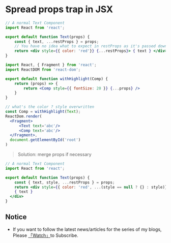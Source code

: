 # Spread props trap in JSX

```jsx
// A normal Text Component
import React from 'react';

export default function Text(props) {
	const { text, ...restProps } = props;
	// You have no idea what to expect in restProps as it's passed down from parent
	return <div style={{ color: 'red'}} {...restProps}> { text } </div>  
}
```

```jsx
import React, { Fragment } from 'react';
import ReactDOM from 'react-dom';

export default function withHighlight(Comp) {
	return (props) => {
		return <Comp style={{ fontSize: 20 }} {...props} />
	}
}

// what's the color ? style overwritten
const Comp = withHighlight(Text); 
ReactDom.render(
  <Fragment>
	  <Text text='abc'/>
	  <Comp text='abc'/>
  </Fragment>,
  document.getElementById('root')
)
```

> Solution: merge props if necessary  

```jsx
// A normal Text Component
import React from 'react';

export default function Text(props) {
	const { text, style, ...restProps } = props;
	return <div style={{ color: 'red', ...(style == null ? {} : style)}} {...restProps}>
    { text }
  </div>  
}
```

## Notice

* If you want to follow the latest news/articles for the series of my blogs, Please [「Watch」](https://github.com/n0ruSh/blogs/)to Subscribe.
